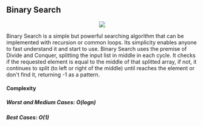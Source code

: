 ## Binary Search

<p align="center">
    <img src="../.github/binarysearch.gif">
</p>

Binary Search is a simple but powerful searching algorithm that can be implemented with recursion or common loops. Its simplicity enables anyone to fast understand it and start to use. 
Binary Search uses the premise of Divide and Conquer, splitting the input list in middle in each cycle. It checks if the requested element is equal to the middle of that splitted array, if not, it continues to split (to left or right of the middle) until reaches the element or don't find it, returning -1 as a pattern.

#### Complexity 
##### Worst and Medium Cases: O(logn)
##### Best Cases: O(1)